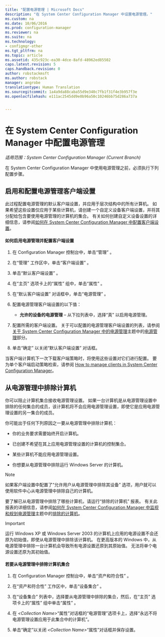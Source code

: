 ```yaml
---
title: "配置电源管理 | Microsoft Docs"
description: "在 System Center Configuration Manager 中设置电源管理。"
ms.custom: na
ms.date: 10/06/2016
ms.prod: configuration-manager
ms.reviewer: na
ms.suite: na
ms.technology:
- configmgr-other
ms.tgt_pltfrm: na
ms.topic: article
ms.assetid: 435c923c-ea30-4dce-8afd-48962ed85502
caps.latest.revision: 5
caps.handback.revision: 0
author: robstackmsft
ms.author: robstack
manager: angrobe
translationtype: Human Translation
ms.sourcegitcommit: 1a4a9da88caba55d9e340c7fb1f31f4e3b957f3e
ms.openlocfilehash: e111ac2545dd9e0b96a50c10246bb75d286a737a


---
```

# <a name="configuring-power-management-in-system-center-configuration-manager"></a>在 System Center Configuration Manager 中配置电源管理

*适用范围：System Center Configuration Manager (Current Branch)*

在 System Center Configuration Manager 中使用电源管理之前，必须执行下列配置步骤。  

## <a name="enable-and-configure-power-management-client-settings"></a>启用和配置电源管理客户端设置  
 此过程配置电源管理的默认客户端设置，并应用于层次结构中的所有计算机。 如果希望这些设置仅应用于某些计算机，请创建一个自定义设备客户端设置，并将其分配给包含要使用电源管理的计算机的集合。 有关如何创建自定义设备设置的详细信息，请参阅[如何在 System Center Configuration Manager 中配置客户端设置](../../../../core/clients/deploy/configure-client-settings.md)。  

#### <a name="to-enable-power-management-and-configure-client-settings"></a>如何启用电源管理并配置客户端设置  

1.  在 Configuration Manager 控制台中，单击“管理” 。  

2.  在“管理”  工作区中，单击“客户端设置” 。  

3.  单击“默认客户端设置” 。  

4.  在“主页”  选项卡上的“属性”  组中，单击“属性” 。  

5.  在“默认客户端设置”  对话框中，单击“电源管理” 。  

6.  配置电源管理客户端设置的以下值：  

    -   **允许的设备的电源管理** – 从下拉列表中，选择“真”  以启用电源管理。  

7.  配置所需的客户端设置。 关于可以配置的电源管理客户端设置的列表，请参阅 [关于 System Center Configuration Manager 中的电源管理](../../../../core/clients/deploy/about-client-settings.md#power-management)主题中的[电源管理](../../../../core/clients/deploy/about-client-settings.md)部分。  

8.  单击“确定”  以关闭“默认客户端设置”  对话框。  

 当客户端计算机下一次下载客户端策略时，将使用这些设置对它们进行配置。 要为单个客户端启动策略检索，请参阅 [How to manage clients in System Center Configuration Manager](../../../../core/clients/manage/manage-clients.md)。  

## <a name="exclude-computers-from-power-management"></a>从电源管理中排除计算机  
 你可以阻止计算机集合接收电源管理设置。 如果一台计算机是从电源管理设置中排除的任何集合的成员，该计算机将不会应用电源管理设置，即使它是应用电源管理设置的另一集合的成员。  

 你可能出于任何下列原因之一要从电源管理中排除计算机：  

-   你的业务要求需要始终开启计算机。  

-   已创建不希望在其上应用电源管理设置的计算机的控制集合。  

-   某些计算机不能应用电源管理设置。  

-   你想要从电源管理中排除运行 Windows Server 的计算机。  

> [!NOTE]  
>  如果客户端设置中配置了“允许用户从电源管理中排除其设备”  选项，用户就可以使用软件中心从电源管理中排除自己的计算机。  

 要了解已从电源管理中排除了哪些计算机，请运行“排除的计算机” 报表。 有关此报表的详细信息，请参阅[如何在 System Center Configuration Manager 中监视和规划电源管理](../../../../core/clients/manage/power/monitor-and-plan-for-power-management.md)主题中的[排除的计算机](../../../../core/clients/manage/power/monitor-and-plan-for-power-management.md#BKMK_Excluded)。  

> [!IMPORTANT]  
>  运行 Windows XP 或 Windows Server 2003 的计算机上应用的电源设置不会还原为初始值，即使从电源管理中排除该计算机。 在更高版本的 Windows 中，从电源管理中排除一台计算机会导致所有电源设置还原到其原始值。 无法将单个电源设置还原为其初始值。  

#### <a name="to-exclude-a-collection-of-computers-from-power-management"></a>若要从电源管理中排除计算机集合  

1.  在 Configuration Manager 控制台中，单击“资产和符合性” 。  

2.  在“资产和符合性”  工作区中，单击“设备集合” 。  

3.  在“设备集合”  列表中，选择要从电源管理中排除的集合，然后，在“主页”  选项卡上的“属性”  组中单击“属性” 。  

4.  在 *<Collection Name\>*“属性”对话框的“电源管理”选项卡上，选择“永远不将电源管理设置应用于此集合中的计算机”。  

5.  单击“确定”以关闭 *<Collection Name\>*“属性”对话框并保存设置。  



<!--HONumber=Dec16_HO3-->


